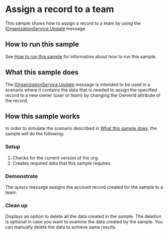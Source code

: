 # Assign a record to a team

This sample shows how to assign a record to a team by using the [IOrganizationService.Update](https://learn.microsoft.com/dotnet/api/microsoft.xrm.sdk.iorganizationservice.update) message.

## How to run this sample

See [How to run this sample](https://github.com/microsoft/PowerApps-Samples/blob/master/dataverse/README.md) for information about how to run this sample.

## What this sample does

The [IOrganizationService.Update](https://learn.microsoft.com/dotnet/api/microsoft.xrm.sdk.iorganizationservice.update) message is intended to be used in a scenario where it contains the data that is needed to assign the specified record to a new owner (user or team) by changing the OwnerId attribute of the record.

## How this sample works

In order to simulate the scenario described in [What this sample does](#what-this-sample-does), the sample will do the following:

### Setup

1. Checks for the current  version of the org. 
1. Creates required data that this sample requires.

### Demonstrate

The `Update` message assigns the account record created for the sample to a team. 

### Clean up

Displays an option to delete all the data created in the sample. The deletion is optional in case you want to examine the data created by the sample. You can manually delete the data to achieve same results.
